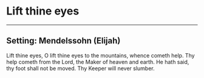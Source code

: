 # Lift thine eyes

***

## Setting: Mendelssohn (Elijah)

Lift thine eyes, O lift thine eyes to the mountains, whence cometh help.
Thy help cometh from the Lord, the Maker of heaven and earth.
He hath said, thy foot shall not be moved. Thy Keeper will never slumber.
